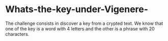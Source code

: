 # Whats-the-key-under-Vigenere-
The challenge consists in discover a key from a crypted text. We know that one of the key is a word with 4 letters and the other is a phrase with 20 characters.
